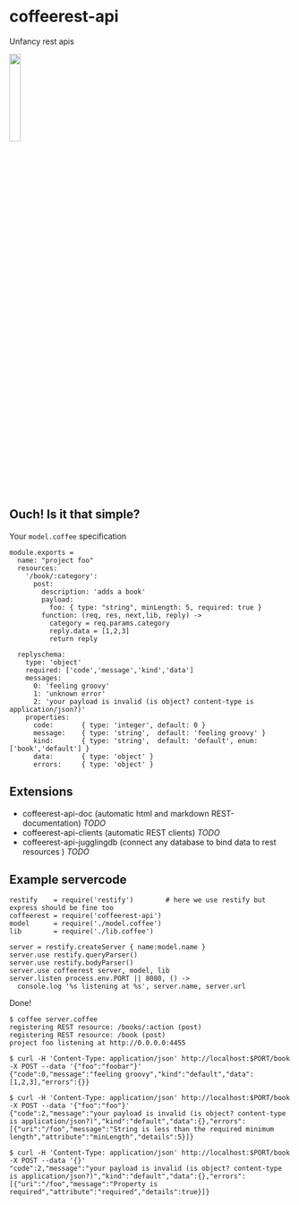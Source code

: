 coffeerest-api
==============
Unfancy rest apis

<img alt="" src="https://github.com/coderofsalvation/coffeerest-api/raw/master/coffeerest.png" width="20%" />

## Ouch! Is it that simple?

Your `model.coffee` specification 

    module.exports = 
      name: "project foo"
      resources:
        '/book/:category':
          post:
            description: 'adds a book'
            payload:
              foo: { type: "string", minLength: 5, required: true }
            function: (req, res, next,lib, reply) ->
              category = req.params.category
              reply.data = [1,2,3]
              return reply 
              
      replyschema:
        type: 'object'
        required: ['code','message','kind','data']
        messages:
          0: 'feeling groovy'
          1: 'unknown error'
          2: 'your payload is invalid (is object? content-type is application/json?)'
        properties:
          code:       { type: 'integer', default: 0 }
          message:    { type: 'string',  default: 'feeling groovy' }
          kind:       { type: 'string',  default: 'default', enum: ['book','default'] }
          data:       { type: 'object' }
          errors:     { type: 'object' }
## Extensions 

* coffeerest-api-doc        (automatic html and markdown REST-documentation) *TODO*
* coffeerest-api-clients    (automatic REST clients) *TODO*
* coffeerest-api-jugglingdb (connect any database to bind data to rest resources ) *TODO*

## Example servercode 

    restify    = require('restify')        # here we use restify but express should be fine too
    coffeerest = require('coffeerest-api')
    model      = require('./model.coffee')
    lib        = require('./lib.coffee')

    server = restify.createServer { name:model.name }
    server.use restify.queryParser()
    server.use restify.bodyParser()
    server.use coffeerest server, model, lib 
    server.listen process.env.PORT || 8080, () ->
      console.log '%s listening at %s', server.name, server.url

Done!

    $ coffee server.coffee
    registering REST resource: /books/:action (post)
    registering REST resource: /book (post)
    project foo listening at http://0.0.0.0:4455

    $ curl -H 'Content-Type: application/json' http://localhost:$PORT/book -X POST --data '{"foo":"foobar"}'
    {"code":0,"message":"feeling groovy","kind":"default","data":[1,2,3],"errors":{}}

    $ curl -H 'Content-Type: application/json' http://localhost:$PORT/book -X POST --data '{"foo":"foo"}'
    {"code":2,"message":"your payload is invalid (is object? content-type is application/json?)","kind":"default","data":{},"errors":[{"uri":"/foo","message":"String is less than the required minimum length","attribute":"minLength","details":5}]}
    
    $ curl -H 'Content-Type: application/json' http://localhost:$PORT/book -X POST --data '{}'
    "code":2,"message":"your payload is invalid (is object? content-type is application/json?)","kind":"default","data":{},"errors":[{"uri":"/foo","message":"Property is required","attribute":"required","details":true}]}

    

